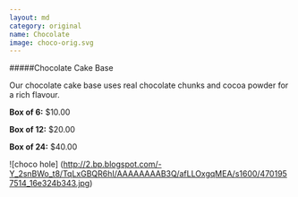 ```yaml
---
layout: md
category: original
name: Chocolate
image: choco-orig.svg
---
```

#####Chocolate Cake Base

Our chocolate cake base uses real chocolate chunks and cocoa powder for a rich flavour.

**Box of 6:** $10.00

**Box of 12:** $20.00

**Box of 24:** $40.00

![choco hole] (http://2.bp.blogspot.com/-Y_2snBWo_t8/TqLxGBQR6hI/AAAAAAAAB3Q/afLLOxgqMEA/s1600/4701957514_16e324b343.jpg)